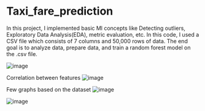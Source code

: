 # Taxi_fare_prediction

In this project, I implemented basic Ml concepts like Detecting outliers, Exploratory Data Analysis(EDA), metric evaluation, etc. In this code, I used a CSV file which consists of 7 columns and 50,000 rows of data. The end goal is to analyze data, prepare data, and train a random forest model on the .csv file.


![image](https://github.com/user-attachments/assets/910e00fb-a7c6-4b46-a59c-f31f81bd9164)


Correlation between features 
![image](https://github.com/user-attachments/assets/7b1033fe-86d6-4f23-8c27-f3ad08d3c777)


Few graphs based on the dataset 
![image](https://github.com/user-attachments/assets/8cc94630-af65-4813-8127-af0d07c878ac)


![image](https://github.com/user-attachments/assets/e1689ff3-678a-476a-8830-a0b5254231f2)


